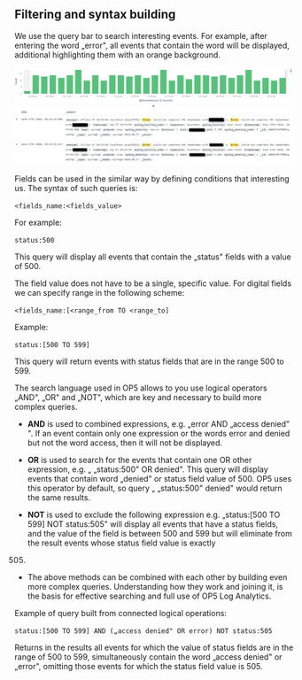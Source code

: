 Filtering and syntax building
-----------------------------

We use the query bar to search interesting events. For example, after
entering the word „error", all events that contain the word will be
displayed, additional highlighting them with an orange background.

![](/./media/media/image15_js.png)

Fields can be used in the similar way by defining conditions that
interesting us. The syntax of such queries is:

`<fields_name:<fields_value>`

For example:

`status:500`

This query will display all events that contain the „status" fields 
with a value of 500.

The field value does not have to be a single, specific value. For
digital fields we can specify range in the following scheme:

`<fields_name:[<range_from TO <range_to]` 

Example: 

`status:[500 TO 599]`

This query will return events with status fields that are in the 
range 500 to 599.

The search language used in OP5 allows to you use logical operators
„AND", „OR" and „NOT", which are key and necessary to build more
complex queries.

-   **AND** is used to combined expressions, e.g. „error AND „access
   denied" ". If an event contain only one expression or the words
   error and denied but not the word access, then it will not be
   displayed.

-   **OR** is used to search for the events that contain one OR other
   expression, e.g. „ „status:500" OR denied". This query will display
   events that contain word „denied" or status field value of 500. OP5
   uses this operator by default, so query „ „status:500" denied" would
   return the same results.

-   **NOT** is used to exclude the following expression e.g. „status:\[500
   TO 599\] NOT status:505" will display all events that have a status
   fields, and the value of the field is between 500 and 599 but will
   eliminate from the result events whose status field value is exactly
   505.

-   The above methods can be combined with each other by building even
   more complex queries. Understanding how they work and joining it, is
   the basis for effective searching and full use of OP5 Log Analytics.
   
   Example of query built from connected logical operations:
   
   `status:[500 TO 599] AND („access denied" OR error) NOT status:505`

Returns in the results all events for which the value of status fields
are in the range of 500 to 599, simultaneously contain the word
„access denied" or „error", omitting those events for which the status
field value is 505.
